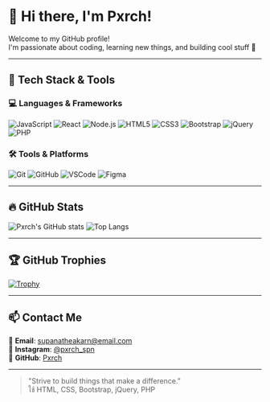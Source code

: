 # 👋 Hi there, I'm Pxrch!
Welcome to my GitHub profile!  
I'm passionate about coding, learning new things, and building cool stuff 🚀

---

## 🔧 Tech Stack & Tools

### 💻 Languages & Frameworks  
![JavaScript](https://img.shields.io/badge/JavaScript-F7DF1E?style=for-the-badge&logo=javascript&logoColor=black)
![React](https://img.shields.io/badge/React-20232A?style=for-the-badge&logo=react&logoColor=61DAFB)
![Node.js](https://img.shields.io/badge/Node.js-339933?style=for-the-badge&logo=node.js&logoColor=white)
![HTML5](https://img.shields.io/badge/HTML5-E34F26?style=for-the-badge&logo=html5&logoColor=white)
![CSS3](https://img.shields.io/badge/CSS3-1572B6?style=for-the-badge&logo=css3&logoColor=white)
![Bootstrap](https://img.shields.io/badge/Bootstrap-7952B3?style=for-the-badge&logo=bootstrap&logoColor=white)
![jQuery](https://img.shields.io/badge/jQuery-0769AD?style=for-the-badge&logo=jquery&logoColor=white)
![PHP](https://img.shields.io/badge/PHP-777BB4?style=for-the-badge&logo=php&logoColor=white)

### 🛠️ Tools & Platforms  
![Git](https://img.shields.io/badge/Git-F05032?style=for-the-badge&logo=git&logoColor=white)
![GitHub](https://img.shields.io/badge/GitHub-181717?style=for-the-badge&logo=github&logoColor=white)
![VSCode](https://img.shields.io/badge/VS%20Code-007ACC?style=for-the-badge&logo=visual-studio-code&logoColor=white)
![Figma](https://img.shields.io/badge/Figma-F24E1E?style=for-the-badge&logo=figma&logoColor=white)

---

## 🔥 GitHub Stats

![Pxrch's GitHub stats](https://github-readme-stats.vercel.app/api?username=Pxrch&show_icons=true&theme=transparent)
![Top Langs](https://github-readme-stats.vercel.app/api/top-langs/?username=Pxrch&layout=compact&theme=transparent)

---

## 🏆 GitHub Trophies

[![Trophy](https://github-profile-trophy.vercel.app/?username=Pxrch&theme=tokyonight&column=3)](https://github.com/ryo-ma/github-profile-trophy)

---

## 📫 Contact Me

📧 **Email**: supanatheakarn@email.com  
📸 **Instagram**: [@pxrch_spn](https://instagram.com/pxrch_spn)  
🐙 **GitHub**: [Pxrch](https://github.com/Pxrch)

---

> "Strive to build things that make a difference."  
> ใช้ HTML, CSS, Bootstrap, jQuery, PHP
